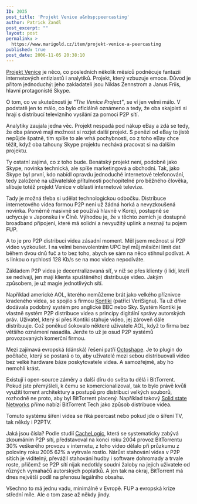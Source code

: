 ```yaml
---
ID: 2035
post_title: 'Projekt Venice a&nbsp;peercasting'
author: Patrick Zandl
post_excerpt: ""
layout: post
permalink: >
  https://www.marigold.cz/item/projekt-venice-a-peercasting
published: true
post_date: 2006-11-05 20:38:10
---
```

<texy><a href="http://www.theveniceproject.com/">Projekt Venice</a>  je něco, co posledních několik měsíců podněcuje fantazii internetových entiziastů i analytiků. Projekt, který vzbuzuje emoce. Důvod je přitom jednoduchý: jeho zakladateli jsou Niklas Zennstrom a Janus Friis, hlavní protagonisté Skype. 

O tom, co ve skutečnosti je <em>"The Venice Project"</em>, se ví jen velmi málo. V podstatě jen to málo, co bylo oficiálně oznámeno a tedy, že oba skajpisti si hrají s distribucí televizního vysílání za pomoci P2P sítí. 

Analytiky zaujala jedna věc. Projekt nespadá pod nákup eBay a zdá se tedy, že oba pánové mají možnost si rozjet další projekt. S penězi od eBay to jistě nepůjde špatně, tím spíše to ale vrhá pochybnosti, co z toho eBay chce těžit, když oba tahouny Skype projektu nechává pracovat si na dalším projektu. 

Ty ostatní zajímá, co z toho bude. Benátský projekt není, podobně jako Skype, novinka technická, ale spíše marketingová a obchodní. Tak, jako Skype byl první, kdo nabídl opravdu jednoduché internetové telefonování, tedy založené na uživatelské přítulnosti pochopitelné pro běžného člověka, slibuje totéž projekt Venice v oblasti internetové televize. 
<!--more-->

Tady je možná třeba si udělat technologickou odbočku. Distribuce internetového videa formou P2P není už žádná  horká a nevyzkoušená novinka. Poměrně masivně se používá hlavně v Koreji, postupně se uchycuje v Japonsku i v Číně. Výhodou je, že v těchto zemích je dostupné broadband připojení, které má solidní a nevyužitý uplink a neznají tu pojem FUP. 

A to je pro P2P distribuci videa zásadní moment. Měl jsem možnost si P2P video vyzkoušet. I na velmi benevolentním UPC byl můj měsíční limit dat během dvou dnů fuč a to bez toho, abych se sám na něco stihnul podívat. A s linkou o rychlosti 128 Kb/s se na moc videa nepodíváte. 

Základem P2P videa je decentralizovaná síť, v niž se přes klienty (i lidí, kteří se nedívají, jen mají klienta spuštěného) distribuuje video. Jakým způsobem, je už magie jednotlivých sítí. 

Například americké AOL, kterého nemůžeme brát jako velkého příznivce kradeného videa, se spojilo s firmou <a href="http://www.kontiki.com">Kontiki</a> (patřící VeriSignu). Ta už dříve dodávala podobný systém pro anglické BBC nebo Sky. Systém Kontiki je vlastně systém P2P distribuce videa s principy digitální správy autorských práv. Uživatel, který si přes Kontiki stahuje video, jej zároveň dále distribuuje.  Což poněkud šokovalo některé uživatele AOL, když to firma bez většího oznámení nasadila. Jenže to už je osud P2P systémů provozovaných komerční firmou. 

Mezi zajímavá evropská (dánská) řešení patří <a href="http://www.octoshape.com">Octoshape</a>. Je to plugin do počítače, který se postará o to, aby uživatelé mezi sebou distribuovali video bez velké hardware báze poskytovatele videa. A samozřejmě, aby ho nemohli krást. 

Existují i open-source záměry a další díru do světa tu dělá i BitTorrent. Pokud jste přemýšleli, k čemu se komercionalizoval, tak to bylo právě kvůli využití torrent architektury a postupů pro distribuci velkých souborů, rozhodně ne proto, aby byl BitTorrent placený. Například takový <a href="http://solidstatenetworks.com/">Solid state Networks</a> přímo nabízí BitTorrent Tech jako způsob distribuce videa. 

Tomuto systému šíření videa se říká peercast nebo pokud jde o šíření TV, tak někdy i P2PTV. 

Jaká jsou čísla? Podle studií <a href="http://www.cachelogic.com/">CacheLogic</a>, která se systematicky zabývá zkoumáním P2P sítí, představoval na konci roku 2004 provoz BitTorrentu 30% veškerého provozu v internetu, z toho video dělalo při průzkumu z poloviny roku 2005 62% a vytrvale rostlo. Nárůst stahování videa v P2P sítích je viditelný, převážil stahování hudby i software dohromady a trvale roste, přičemž se P2P sítí nijak nedotkly soudní žaloby na jejich uživatele od různých vymahačů autorských poplatků. A jen tak na okraj, BitTorrent má dnes největší podíl na přenosu legálního obsahu. 

Všechno to má jednu vadu, minimálně v Evropě. FUP a evropská krize střední míle. Ale o tom zase až někdy jindy.